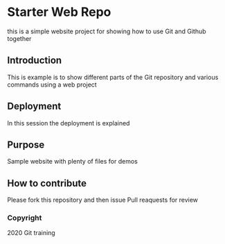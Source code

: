 # Starter Web Repo

this is a simple website project for showing
how to use Git and Github together

## Introduction

This is example is to show different parts of the Git repository and various
commands using a web project

## Deployment

In this session the deployment is explained

## Purpose

Sample website with plenty of files for demos

## How to contribute

Please fork this repository and then issue Pull reaquests for review

### Copyright 

2020 Git training 


